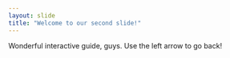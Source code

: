```yaml
---
layout: slide
title: "Welcome to our second slide!"
---
```

Wonderful interactive guide, guys.
Use the left arrow to go back!